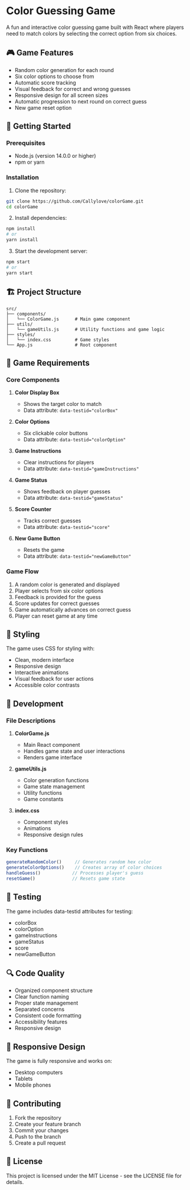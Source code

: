 # Color Guessing Game

A fun and interactive color guessing game built with React where players need to match colors by selecting the correct option from six choices.

## 🎮 Game Features

- Random color generation for each round
- Six color options to choose from
- Automatic score tracking
- Visual feedback for correct and wrong guesses
- Responsive design for all screen sizes
- Automatic progression to next round on correct guess
- New game reset option

## 🚀 Getting Started

### Prerequisites

- Node.js (version 14.0.0 or higher)
- npm or yarn

### Installation

1. Clone the repository:
```bash
git clone https://github.com/Callylove/colorGame.git
cd colorGame
```

2. Install dependencies:
```bash
npm install
# or
yarn install
```

3. Start the development server:
```bash
npm start
# or
yarn start
```

## 🏗️ Project Structure

```
src/
├── components/
│   └── ColorGame.js      # Main game component
├── utils/
│   └── gameUtils.js      # Utility functions and game logic
├── styles/
│   └── index.css         # Game styles
└── App.js                # Root component
```

## 🎯 Game Requirements

### Core Components

1. **Color Display Box**
   - Shows the target color to match
   - Data attribute: `data-testid="colorBox"`

2. **Color Options**
   - Six clickable color buttons
   - Data attribute: `data-testid="colorOption"`

3. **Game Instructions**
   - Clear instructions for players
   - Data attribute: `data-testid="gameInstructions"`

4. **Game Status**
   - Shows feedback on player guesses
   - Data attribute: `data-testid="gameStatus"`

5. **Score Counter**
   - Tracks correct guesses
   - Data attribute: `data-testid="score"`

6. **New Game Button**
   - Resets the game
   - Data attribute: `data-testid="newGameButton"`

### Game Flow

1. A random color is generated and displayed
2. Player selects from six color options
3. Feedback is provided for the guess
4. Score updates for correct guesses
5. Game automatically advances on correct guess
6. Player can reset game at any time

## 🎨 Styling

The game uses CSS for styling with:
- Clean, modern interface
- Responsive design
- Interactive animations
- Visual feedback for user actions
- Accessible color contrasts

## 🔧 Development

### File Descriptions

1. **ColorGame.js**
   - Main React component
   - Handles game state and user interactions
   - Renders game interface

2. **gameUtils.js**
   - Color generation functions
   - Game state management
   - Utility functions
   - Game constants

3. **index.css**
   - Component styles
   - Animations
   - Responsive design rules

### Key Functions

```javascript
generateRandomColor()     // Generates random hex color
generateColorOptions()    // Creates array of color choices
handleGuess()            // Processes player's guess
resetGame()              // Resets game state
```

## 🧪 Testing

The game includes data-testid attributes for testing:
- colorBox
- colorOption
- gameInstructions
- gameStatus
- score
- newGameButton

## 🔍 Code Quality

- Organized component structure
- Clear function naming
- Proper state management
- Separated concerns
- Consistent code formatting
- Accessibility features
- Responsive design

## 📱 Responsive Design

The game is fully responsive and works on:
- Desktop computers
- Tablets
- Mobile phones

## 🤝 Contributing

1. Fork the repository
2. Create your feature branch
3. Commit your changes
4. Push to the branch
5. Create a pull request

## 📄 License

This project is licensed under the MIT License - see the LICENSE file for details.
